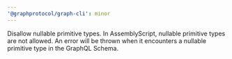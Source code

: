```yaml
---
'@graphprotocol/graph-cli': minor
---
```


Disallow nullable primitive types. In AssemblyScript, nullable primitive types are not allowed. An error will be thrown when it encounters a nullable primitive type in the GraphQL Schema.
